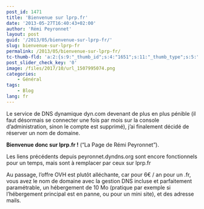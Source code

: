 ```yaml
---
post_id: 1471
title: 'Bienvenue sur lprp.fr'
date: '2013-05-27T16:40:43+02:00'
author: 'Rémi Peyronnet'
layout: post
guid: '/2013/05/bienvenue-sur-lprp-fr/'
slug: bienvenue-sur-lprp-fr
permalink: /2013/05/bienvenue-sur-lprp-fr/
tc-thumb-fld: 'a:2:{s:9:"_thumb_id";s:4:"1651";s:11:"_thumb_type";s:5:"thumb";}'
post_slider_check_key: '0'
image: /files/2017/10/url_1507995074.png
categories:
    - Général
tags:
    - Blog
lang: fr
---
```


Le service de DNS dynamique dyn.com devenant de plus en plus pénible (il faut désormais se connecter une fois par mois sur la console d’administration, sinon le compte est supprimé), j’ai finalement décidé de réserver un nom de domaine.

**Bienvenue donc sur lprp.fr !** (“La Page de Rémi Peyronnet”).

Les liens précédents depuis peyronnet.dyndns.org sont encore fonctionnels pour un temps, mais sont à remplacer par ceux sur lprp.fr

Au passage, l’offre OVH est plutôt alléchante, car pour 6€ / an pour un .fr, vous avez le nom de domaine avec la gestion DNS incluse et parfaitement paramétrable, un hébergement de 10 Mo (pratique par exemple si l’hébergement principal est en panne, ou pour un mini site), et des adresse mails.